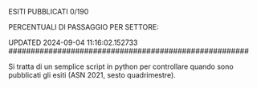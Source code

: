 ESITI PUBBLICATI 0/190 

PERCENTUALI DI PASSAGGIO PER SETTORE:

UPDATED 2024-09-04 11:16:02.152733
###################################################### 

Si tratta di un semplice script in python per controllare quando sono pubblicati gli esiti (ASN 2021, sesto quadrimestre).

